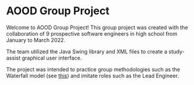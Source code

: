 # AOOD Group Project

Welcome to AOOD Group Project! This group project was created with the collaboration of 9 prospective software engineers in high school from January to March 2022.

The team utilized the Java Swing library and XML files to create a study-assist graphical user interface.

The project was intended to practice group methodologies such as the Waterfall model (see [this](https://www.geeksforgeeks.org/waterfall-model/)) and imitate roles such as the Lead Engineer.
